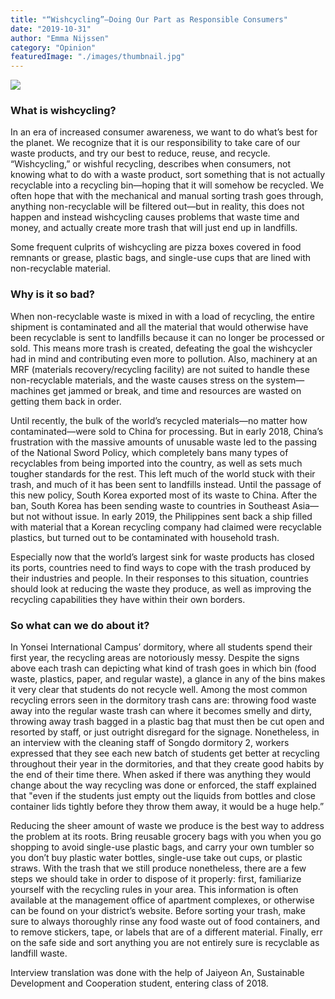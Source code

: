 ```yaml
---
title: "“Wishcycling”—Doing Our Part as Responsible Consumers"
date: "2019-10-31"
author: "Emma Nijssen"
category: "Opinion"
featuredImage: "./images/thumbnail.jpg"
---
```


![](/images/thumbnail.jpg)

### What is wishcycling?

In an era of increased consumer awareness, we want to do what’s best for the planet. We recognize that it is our responsibility to take care of our waste products, and try our best to reduce, reuse, and recycle. “Wishcycling,” or wishful recycling, describes when consumers, not knowing what to do with a waste product, sort something that is not actually recyclable into a recycling bin—hoping that it will somehow be recycled. We often hope that with the mechanical and manual sorting trash goes through, anything non-recyclable will be filtered out—but in reality, this does not happen and instead wishcycling causes problems that waste time and money, and actually create more trash that will just end up in landfills.

Some frequent culprits of wishcycling are pizza boxes covered in food remnants or grease, plastic bags, and single-use cups that are lined with non-recyclable material.

### Why is it so bad?

When non-recyclable waste is mixed in with a load of recycling, the entire shipment is contaminated and all the material that would otherwise have been recyclable is sent to landfills because it can no longer be processed or sold. This means more trash is created, defeating the goal the wishcycler had in mind and contributing even more to pollution. Also, machinery at an MRF (materials recovery/recycling facility) are not suited to handle these non-recyclable materials, and the waste causes stress on the system—machines get jammed or break, and time and resources are wasted on getting them back in order. 

Until recently, the bulk of the world’s recycled materials—no matter how contaminated—were sold to China for processing. But in early 2018, China’s frustration with the massive amounts of unusable waste led to the passing of the National Sword Policy, which completely bans many types of recyclables from being imported into the country, as well as sets much tougher standards for the rest. This left much of the world stuck with their trash, and much of it has been sent to landfills instead. Until the passage of this new policy, South Korea exported most of its waste to China. After the ban, South Korea has been sending waste to countries in Southeast Asia—but not without issue. In early 2019, the Philippines sent back a ship filled with material that a Korean recycling company had claimed were recyclable plastics, but turned out to be contaminated with household trash. 

Especially now that the world’s largest sink for waste products has closed its ports, countries need to find ways to cope with the trash produced by their industries and people. In their responses to this situation, countries should look at reducing the waste they produce, as well as improving the recycling capabilities they have within their own borders.

### So what can we do about it?

In Yonsei International Campus’ dormitory, where all students spend their first year, the recycling areas are notoriously messy. Despite the signs above each trash can depicting what kind of trash goes in which bin (food waste, plastics, paper, and regular waste), a glance in any of the bins makes it very clear that students do not recycle well. Among the most common recycling errors seen in the dormitory trash cans are: throwing food waste away into the regular waste trash can where it becomes smelly and dirty, throwing away trash bagged in a plastic bag that must then be cut open and resorted by staff, or just outright disregard for the signage. Nonetheless, in an interview with the cleaning staff of Songdo dormitory 2, workers expressed that they see each new batch of students get better at recycling throughout their year in the dormitories, and that they create good habits by the end of their time there. When asked if there was anything they would change about the way recycling was done or enforced, the staff explained that "even if the students just empty out the liquids from bottles and close container lids tightly before they throw them away, it would be a huge help.”

Reducing the sheer amount of waste we produce is the best way to address the problem at its roots. Bring reusable grocery bags with you when you go shopping to avoid single-use plastic bags, and carry your own tumbler so you don’t buy plastic water bottles, single-use take out cups, or plastic straws. With the trash that we still produce nonetheless, there are a few steps we should take in order to dispose of it properly: first, familiarize yourself with the recycling rules in your area. This information is often available at the management office of apartment complexes, or otherwise can be found on your district’s website. Before sorting your trash, make sure to always thoroughly rinse any food waste out of food containers, and to remove stickers, tape, or labels that are of a different material. Finally, err on the safe side and sort anything you are not entirely sure is recyclable as landfill waste.

Interview translation was done with the help of Jaiyeon An, Sustainable Development and Cooperation student, entering class of 2018.
